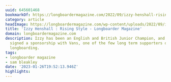 ```yaml
---
uuid: 645601468
bookmarkOf: https://longboardermagazine.com/2022/09/izzy-henshall-rising-style/
category: article
headImage: https://longboardermagazine.com/wp-content/uploads/2022/09/izz-henshall-header.jpg
title: 'Izzy Henshall : Rising Style - Longboarder Magazine'
domain: longboardermagazine.com
description: Izzy has been an English and British Junior Champion, and has recently
  signed a sponsorship with Vans, one of the few long term supporters of professional
  longboarding.
tags:
- longboarder magazine
- sam bleakley
date: '2023-01-26T19:52:13.946Z'
highlights: 
---
```



